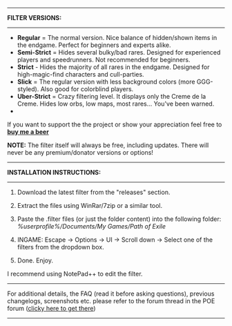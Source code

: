 --------------------------

**FILTER VERSIONS:**

--------------------------

- **Regular** = The normal version. Nice balance of hidden/shown items in the endgame. Perfect for beginners and experts alike.
- **Semi-Strict** = Hides several bulky/bad rares. Designed for experienced players and speedrunners. Not recommended for beginners.
- **Strict** - Hides the majority of all rares in the endgame. Designed for high-magic-find characters and cull-parties.
- **Slick** = The regular version with less background colors (more GGG-styled). Also good for colorblind players.
- **Uber-Strict** = Crazy filtering level. It displays only the Creme de la Creme. Hides low orbs, low maps, most rares... You've been warned.
- 
If you want to support the the project or show your appreciation feel free to **[buy me a beer](https://www.paypal.com/cgi-bin/webscr?cmd=_s-xclick&hosted_button_id=6J3S7PBNDQGY2)**

**NOTE:** The filter itself will always be free, including updates. There will never be any premium/donator versions or options!

--------------------------

**INSTALLATION INSTRUCTIONS:**

--------------------------

1) Download the latest filter from the "releases" section. 

2) Extract the files using WinRar/7zip or a similar tool.

3) Paste the .filter files (or just the folder content) into the following folder: *%userprofile%/Documents/My Games/Path of Exile*

4) INGAME: Escape -> Options -> UI -> Scroll down -> Select one of the filters from the dropdown box.

5) Done. Enjoy.

I recommend using NotePad++ to edit the filter.

--------------------------

For additional details, the FAQ (read it before asking questions), previous changelogs, screenshots etc. please refer to the forum thread in the POE forum ([clicky here to get there](https://www.pathofexile.com/forum/view-thread/1246208))

--------------------------
